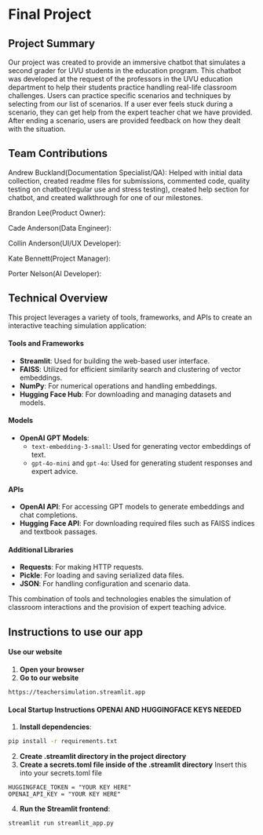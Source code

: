 # Final Project
## Project Summary
Our project was created to provide an immersive chatbot that simulates a second grader for UVU students in the education program. This chatbot was developed at the request of the professors in the UVU education department to help their students practice handling real-life classroom challenges. Users can practice specific scenarios and techniques by selecting from our list of scenarios. If a user ever feels stuck during a scenario, they can get help from the expert teacher chat we have provided. After ending a scenario, users are provided feedback on how they dealt with the situation.

## Team Contributions
Andrew Buckland(Documentation Specialist/QA): Helped with initial data collection, created readme files for submissions, commented code, quality testing on chatbot(regular use and stress testing), created help section for chatbot, and created walkthrough for one of our milestones.  

Brandon Lee(Product Owner):  

Cade Anderson(Data Engineer):  

Collin Anderson(UI/UX Developer):  

Kate Bennett(Project Manager):  

Porter Nelson(AI Developer):  

## Technical Overview

This project leverages a variety of tools, frameworks, and APIs to create an interactive teaching simulation application:

#### Tools and Frameworks
- **Streamlit**: Used for building the web-based user interface.
- **FAISS**: Utilized for efficient similarity search and clustering of vector embeddings.
- **NumPy**: For numerical operations and handling embeddings.
- **Hugging Face Hub**: For downloading and managing datasets and models.

#### Models
- **OpenAI GPT Models**: 
  - `text-embedding-3-small`: Used for generating vector embeddings of text.
  - `gpt-4o-mini` and `gpt-4o`: Used for generating student responses and expert advice.

#### APIs
- **OpenAI API**: For accessing GPT models to generate embeddings and chat completions.
- **Hugging Face API**: For downloading required files such as FAISS indices and textbook passages.

#### Additional Libraries
- **Requests**: For making HTTP requests.
- **Pickle**: For loading and saving serialized data files.
- **JSON**: For handling configuration and scenario data.

This combination of tools and technologies enables the simulation of classroom interactions and the provision of expert teaching advice.

## Instructions to use our app
#### Use our website
1. **Open your browser**
2. **Go to our website**
```
https://teachersimulation.streamlit.app
```

#### Local Startup Instructions **OPENAI AND HUGGINGFACE KEYS NEEDED**

1. **Install dependencies**:
```bash
pip install -r requirements.txt
```
2. **Create .streamlit directory in the project directory**
3. **Create a secrets.toml file inside of the .streamlit directory** Insert this into your secrets.toml file
```
HUGGINGFACE_TOKEN = "YOUR KEY HERE"
OPENAI_API_KEY = "YOUR KEY HERE"
```

4. **Run the Streamlit frontend**:
```bash
streamlit run streamlit_app.py
```
